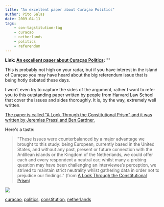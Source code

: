 ```yaml
---
title: "An excellent paper about Curaçao Politics"
author: Pito Salas
date: 2009-04-11
tags:
    - con-tagstitution-tag
    - curacao
    - netherlands
    - politics
    - referendum
---
```


**Link: [An excellent paper about Curaçao Politics](None):** ""



This is probably not high on your radar, but if you have interest in the
island of Curaçao you may have heard about the big referendum issue that is
being hotly debated these days.

I won't even try to capture the sides of the argument, rather I want to refer
you to this outstanding paper written by people from Harvard Law School that
cover the issues and sides thoroughly. It is, by the way, extremely well
written.

[The paper is called "A Look Through the Constitutional Prism" and it was
written by Jeremias Prassl and Ben
Gardner.](<http://www.ekvandoorne.com/newsimages/9037_Onderzoeksverslag_lr.pdf>)

Here's a taste:

> "These issues were counterbalanced by a major advantage we brought to this
> study: being European, currently based in the United States, and without any
> past, present or future connection with the Antillean islands or the Kingdom
> of the Netherlands, we could offer each and every respondent a neutral ear;
> whilst many a probing question may have been challenging an interviewee’s
> perception, we strived to maintain strict neutrality whilst gathering data
> in order not to prejudice our findings." (from [A Look Through the
> Constitutional
> Prism](<http://www.ekvandoorne.com/newsimages/9037_Onderzoeksverslag_lr.pdf>))

![](https://i0.wp.com/img.zemanta.com/pixy.gif?w=584)

[curacao](<http://technorati.com/tag/curacao>),
[politics](<http://technorati.com/tag/politics>),
[constitution](<http://technorati.com/tag/constitution>),
[netherlands](<http://technorati.com/tag/netherlands>)


